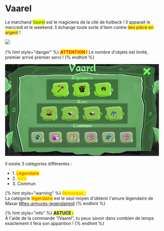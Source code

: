 # Vaarel

Le marchand <mark style="color:green;">Vaarel</mark> est le magiciens de la cité de holbeck ! Il apparait le mercredi et le weekend. Il échange toute sorte d'item contre <mark style="color:purple;">des pièce en argent</mark> !

![](../../.gitbook/assets/2022-05-12\_18.51.39.png)

{% hint style="danger" %}
<mark style="color:red;">**ATTENTION !**</mark> Le nombre d'objets est limité, premier arrivé premier servi !
{% endhint %}

![](<../../.gitbook/assets/image (33).png>)

Il existe 3 catégories différentes :

* 1\. <mark style="color:red;">Légendaire</mark>&#x20;
* 2\. <mark style="color:orange;">Rare</mark>
* 3\. Commun

{% hint style="warning" %}
_<mark style="color:orange;">**Remarque :**</mark>_ \
La catégorie <mark style="color:red;">légendaire</mark> est le seul moyen d'obtenir l'amure légendaire de Maxar                                                                                            **(**[#les-armures-legendaires](../minerais-et-armures.md#les-armures-legendaires "mention")**)**
{% endhint %}

{% hint style="info" %}
<mark style="color:blue;">**ASTUCE :**</mark>\
À l'aide de la commande ‘’/Vaarel’’, tu peux savoir dans combien de temps exactement il fera son apparition !
{% endhint %}
